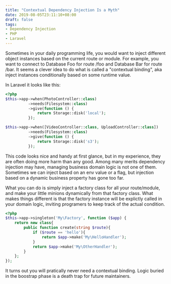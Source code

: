 ```yaml
---
title: "Contextual Dependency Injection Is a Myth"
date: 2019-08-05T23:11:10+08:00
draft: false
tags:
- Dependency Injection
- PHP
- Laravel
---
```


Sometimes in your daily programming life, you would want to inject different object instances based on the current route or module. For example, you want to connect to  Database Foo for route /foo and Database Bar for route /bar. It seems a clever idea to do what is called a "contextual binding", aka inject instances conditionally based on some runtime value.

In Laravel it looks like this:
```php
<?php
$this->app->when(PhotoController::class)
          ->needs(Filesystem::class)
          ->give(function () {
              return Storage::disk('local');
          });

$this->app->when([VideoController::class, UploadController::class])
          ->needs(Filesystem::class)
          ->give(function () {
              return Storage::disk('s3');
          });
```

This code looks nice and handy at first glance, but in my experience, they are often doing more harm than any good. Among many merits dependency injection may have, managing business domain logic is not one of them. Sometimes we can inject based on an env value or a flag, but injection based on a dynamic business property has gone too far.

What you can do is simply inject a factory class for all your route/module, and make your little minions dynamically from that factory class. What makes things different is that the factory instance will be explictly called in your domain logic, inviting programers to keep track of the actual condition. 

```php
<?php
$this->app->singleton('My\Factory', function ($app) {
    return new class{
        public function create(string $route){
            if ($route == 'hello'){
                return $app->make('My\HelloHandler');
            }
            return $app->make('My\OtherHandler');
        }
    };
});
```

It turns out you will pratically never need a contextual binding. Logic buried in the boostrap phase is a death trap for future maintainers. 